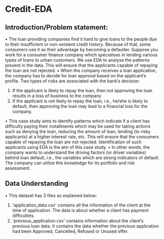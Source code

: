 # Credit-EDA

## Introduction/Problem statement:
• The loan providing companies find it hard to give loans to the people due to their insufficient or non-existent credit history. Because of that, some consumers use it as their advantage by becoming a defaulter. Suppose you work for a consumer finance company which specialises in lending various types of loans to urban customers. We use EDA to analyse the patterns present in the data. This will ensure that the applicants capable of repaying the loan are not rejected.
• When the company receives a loan application, the company has to decide for loan approval based on the applicant’s profile. Two types of risks are associated with the bank’s decision:
1) If the applicant is likely to repay the loan, then not approving the loan results in a loss of 
business to the company
2) If the applicant is not likely to repay the loan, i.e., he/she is likely to default, then 
approving the loan may lead to a financial loss for the company.

• This case study aims to identify patterns which indicate if a client has difficulty paying their installments which may be used for taking actions such as denying 
the loan, reducing the amount of loan, lending (to risky applicants) at a higher interest rate, etc. This will ensure that the consumers capable of repaying the 
loan are not rejected. Identification of such applicants using EDA is the aim of this case study.
• In other words, the company wants to understand the driving factors (or driver variables) behind loan default, i.e., the variables which are strong indicators of 
default. The company can utilize this knowledge for its portfolio and risk assessment.

## Data Understanding
• This dataset has 3 files as explained below:
1. 'application_data.csv' contains all the information of the client at the time of application.
The data is about whether a client has payment difficulties.
2. 'previous_application.csv' contains information about the client’s previous loan data. It contains the data whether the previous application had been Approved, Cancelled, Refused or Unused offer.
